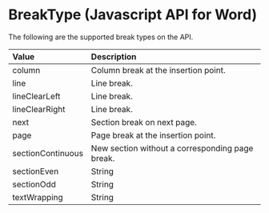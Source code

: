 # BreakType (Javascript API for Word) 
The following are the supported break types on the API.

| Value         | Description     |
|:-----------------|:--------|
|column| Column break at the insertion point. |
|line| Line break. |
|lineClearLeft|  Line break. |
|lineClearRight|Line break. |
|next| Section break on next page. |
|page| Page break at the insertion point.|
|sectionContinuous| New section without a corresponding page break.|
|sectionEven| String | Section break with the next section beginning on the next even-numbered page. If the section break falls on an even-numbered page, Word leaves the next odd-numbered page blank.|
|sectionOdd| String | Section break with the next section beginning on the next odd-numbered page. If the section break falls on an odd-numbered page, Word leaves the next even-numbered page blank.|
|textWrapping| String | Ends the current line and forces the text to continue below a picture, table, or other item. The text continues on the next blank line that does not contain a table aligned with the left or right margin.|
